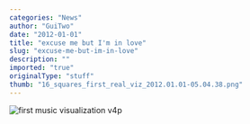 ```yaml
---
categories: "News"
author: "GuiTwo"
date: "2012-01-01"
title: "excuse me but I'm in love"
slug: "excuse-me-but-im-in-love"
description: ""
imported: "true"
originalType: "stuff"
thumb: "16_squares_first_real_viz_2012.01.01-05.04.38.png"
---
```



![first music visualization v4p](16_squares_first_real_viz_2012.01.01-05.04.38.png) 

